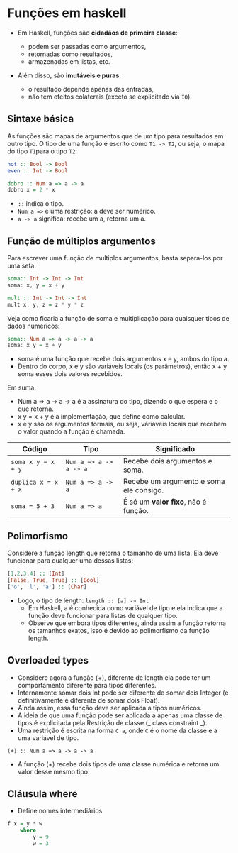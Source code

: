 # Funções em haskell
- Em Haskell, funções são **cidadãos de primeira classe**:
    - podem ser passadas como argumentos,
    - retornadas como resultados,
    - armazenadas em listas, etc.

- Além disso, são **imutáveis e puras**:
    - o resultado depende apenas das entradas,
    - não tem efeitos colaterais (exceto se explicitado via `IO`).

## Sintaxe básica
As funções são mapas de argumentos que de um tipo para resultados em outro tipo. O tipo de uma função é escrito como `T1 -> T2`, ou seja, o mapa do tipo `T1`para o tipo `T2`:

```haskell
not :: Bool -> Bool
even :: Int -> Bool
```

```haskell
dobro :: Num a => a -> a
dobro x = 2 * x
```

- `::` indica o tipo.
- `Num a =>` é uma restrição: a deve ser numérico.
- `a -> a` significa: recebe um a, retorna um a.

## Função de múltiplos argumentos
Para escrever uma função de multiplos argumentos, basta separa-los por uma seta:

```haskell
soma:: Int -> Int -> Int
soma: x, y = x + y

mult :: Int -> Int -> Int
mult x, y, z = z * y * z
```

Veja como ficaria a função de soma e multiplicação para quaisquer tipos de dados numéricos:

```haskell
soma:: Num a => a -> a -> a
soma: x y = x + y
```
- soma é uma função que recebe dois argumentos x e y, ambos do tipo a.
- Dentro do corpo, x e y são variáveis locais (os parâmetros), então x + y soma esses dois valores recebidos.

Em suma: 
- Num a => a -> a -> a é a assinatura do tipo, dizendo o que espera e o que retorna.
- x y = x + y é a implementação, que define como calcular.
- x e y são os argumentos formais, ou seja, variáveis locais que recebem o valor quando a função é chamada.

| Código              | Tipo                   | Significado                             |
| ------------------- | ---------------------- | --------------------------------------- |
| `soma x y = x + y`  | `Num a => a -> a -> a` | Recebe dois argumentos e soma.          |
| `duplica x = x + x` | `Num a => a -> a`      | Recebe um argumento e soma ele consigo. |
| `soma = 5 + 3`      | `Num a => a`           | É só um **valor fixo**, não é função.   |

## Polimorfismo
Considere a função length que retorna o tamanho de uma lista. Ela deve funcionar para qualquer uma dessas listas:
```haskell
[1,2,3,4] :: [Int]
[False, True, True] :: [Bool]
['o', 'l', 'a'] :: [Char]
```
- Logo, o tipo de length: `length :: [a] -> Int`
    - Em Haskell, a é conhecida como variável de tipo e ela indica que a função deve funcionar para listas de qualquer tipo.
    - Observe que embora tipos diferentes, ainda assim a função retorna os tamanhos exatos, isso é devido ao polimorfismo da função length.

## Overloaded types
- Considere agora a função (+), diferente de length ela pode ter um comportamento diferente para tipos diferentes.
- Internamente somar dois Int pode ser diferente de somar dois Integer (e definitivamente é diferente de somar dois Float).
- Ainda assim, essa função deve ser aplicada a tipos numéricos.
- A ideia de que uma função pode ser aplicada a apenas uma classe de tipos é explicitada pela Restrição de classe (_ class constraint _).
- Uma restrição é escrita na forma `C a`, onde `C` é o nome da classe e a uma variável de tipo.
```
(+) :: Num a => a -> a -> a
```
- A função (+) recebe dois tipos de uma classe numérica e retorna um valor desse mesmo tipo.

## Cláusula where
- Define nomes intermediários
```haskell
f x = y * w
    where
        y = 9
        w = 3
```

